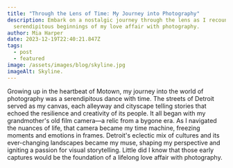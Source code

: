 ```yaml
---
title: "Through the Lens of Time: My Journey into Photography"
description: Embark on a nostalgic journey through the lens as I recount the
  serendipitous beginnings of my love affair with photography.
author: Mia Harper
date: 2023-12-19T22:40:21.847Z
tags:
  - post
  - featured
image: /assets/images/blog/skyline.jpg
imageAlt: Skyline.
---
```

Growing up in the heartbeat of Motown, my journey into the world of photography was a serendipitous dance with time. The streets of Detroit served as my canvas, each alleyway and cityscape telling stories that echoed the resilience and creativity of its people. It all began with my grandmother's old film camera—a relic from a bygone era. As I navigated the nuances of life, that camera became my time machine, freezing moments and emotions in frames. Detroit's eclectic mix of cultures and its ever-changing landscapes became my muse, shaping my perspective and igniting a passion for visual storytelling. Little did I know that those early captures would be the foundation of a lifelong love affair with photography.